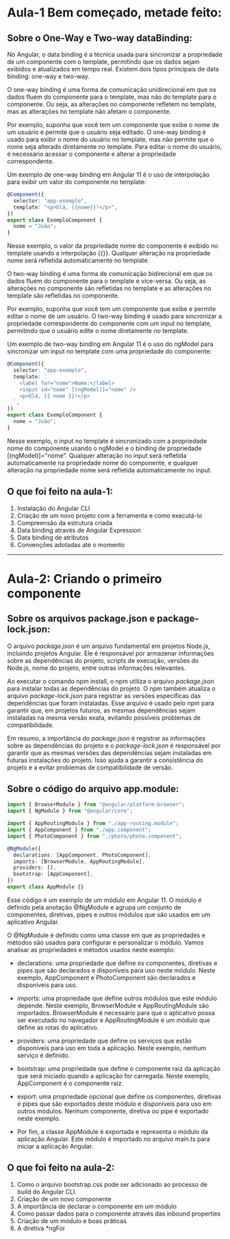 # Aula-1 Bem começado, metade feito:

## Sobre o One-Way e Two-way dataBinding:

No Angular, o data binding é a técnica usada para sincronizar a propriedade de um componente com o template, permitindo que os dados sejam exibidos e atualizados em tempo real. Existem dois tipos principais de data binding: one-way e two-way.

O one-way binding é uma forma de comunicação unidirecional em que os dados fluem do componente para o template, mas não do template para o componente. Ou seja, as alterações no componente refletem no template, mas as alterações no template não afetam o componente.

Por exemplo, suponha que você tem um componente que exibe o nome de um usuário e permite que o usuário seja editado. O one-way binding é usado para exibir o nome do usuário no template, mas não permite que o nome seja alterado diretamente no template. Para editar o nome do usuário, é necessário acessar o componente e alterar a propriedade correspondente.

Um exemplo de one-way binding em Angular 11 é o uso de interpolação para exibir um valor do componente no template:

```typescript
@Component({
  selector: "app-exemplo",
  template: "<p>Olá, {{nome}}!</p>",
})
export class ExemploComponent {
  nome = "João";
}
```

Nesse exemplo, o valor da propriedade nome do componente é exibido no template usando a interpolação {{}}. Qualquer alteração na propriedade nome será refletida automaticamente no template.

O two-way binding é uma forma de comunicação bidirecional em que os dados fluem do componente para o template e vice-versa. Ou seja, as alterações no componente são refletidas no template e as alterações no template são refletidas no componente.

Por exemplo, suponha que você tem um componente que exibe e permite editar o nome de um usuário. O two-way binding é usado para sincronizar a propriedade correspondente do componente com um input no template, permitindo que o usuário edite o nome diretamente no template.

Um exemplo de two-way binding em Angular 11 é o uso do ngModel para sincronizar um input no template com uma propriedade do componente:

```typescript
@Component({
  selector: "app-exemplo",
  template: `
    <label for="nome">Nome:</label>
    <input id="nome" [(ngModel)]="nome" />
    <p>Olá, {{ nome }}!</p>
  `,
})
export class ExemploComponent {
  nome = "João";
}
```

Nesse exemplo, o input no template é sincronizado com a propriedade nome do componente usando o ngModel e o binding de propriedade [(ngModel)]="nome". Qualquer alteração no input será refletida automaticamente na propriedade nome do componente, e qualquer alteração na propriedade nome será refletida automaticamente no input.

## O que foi feito na aula-1:

1. Instalação do Angular CLI
2. Criação de um novo projeto com a ferramenta e como executá-lo
3. Compreensão da estrutura criada
4. Data binding através de Angular Expression
5. Data binding de atributos
6. Convenções adotadas até o momento

---

# Aula-2: Criando o primeiro componente

## Sobre os arquivos **package.json** e **package-lock.json**:

O arquivo _package.json_ é um arquivo fundamental em projetos Node.js, incluindo projetos Angular. Ele é responsável por armazenar informações sobre as dependências do projeto, scripts de execução, versões do Node.js, nome do projeto, entre outras informações relevantes.

Ao executar o comando npm install, o npm utiliza o arquivo _package.json_ para instalar todas as dependências do projeto. O npm também atualiza o arquivo _package-lock.json_ para registrar as versões específicas das dependências que foram instaladas. Esse arquivo é usado pelo npm para garantir que, em projetos futuros, as mesmas dependências sejam instaladas na mesma versão exata, evitando possíveis problemas de compatibilidade.

Em resumo, a importância do _package.json_ é registrar as informações sobre as dependências do projeto e o _package-lock.json_ é responsável por garantir que as mesmas versões das dependências sejam instaladas em futuras instalações do projeto. Isso ajuda a garantir a consistência do projeto e a evitar problemas de compatibilidade de versão.

## Sobre o código do arquivo app.module:

```typescript
import { BrowserModule } from "@angular/platform-browser";
import { NgModule } from "@angular/core";

import { AppRoutingModule } from "./app-routing.module";
import { AppComponent } from "./app.component";
import { PhotoComponent } from "./photo/photo.component";

@NgModule({
  declarations: [AppComponent, PhotoComponent],
  imports: [BrowserModule, AppRoutingModule],
  providers: [],
  bootstrap: [AppComponent],
})
export class AppModule {}
```

Esse código é um exemplo de um módulo em Angular 11. O módulo é definido pela anotação @NgModule e agrupa um conjunto de componentes, diretivas, pipes e outros módulos que são usados em um aplicativo Angular.

O @NgModule é definido como uma classe em que as propriedades e métodos são usados para configurar e personalizar o módulo. Vamos analisar as propriedades e métodos usados neste exemplo:

- declarations: uma propriedade que define os componentes, diretivas e pipes que são declarados e disponíveis para uso neste módulo. Neste exemplo, AppComponent e PhotoComponent são declarados e disponíveis para uso.

- imports: uma propriedade que define outros módulos que este módulo depende. Neste exemplo, BrowserModule e AppRoutingModule são importados. BrowserModule é necessário para que o aplicativo possa ser executado no navegador e AppRoutingModule é um módulo que define as rotas do aplicativo.

- providers: uma propriedade que define os serviços que estão disponíveis para uso em toda a aplicação. Neste exemplo, nenhum serviço é definido.

- bootstrap: uma propriedade que define o componente raiz da aplicação que será iniciado quando a aplicação for carregada. Neste exemplo, AppComponent é o componente raiz.

- export: uma propriedade opcional que define os componentes, diretivas e pipes que são exportados deste módulo e disponíveis para uso em outros módulos. Nenhum componente, diretiva ou pipe é exportado neste exemplo.

- Por fim, a classe AppModule é exportada e representa o módulo da aplicação Angular. Este módulo é importado no arquivo main.ts para iniciar a aplicação Angular.

## O que foi feito na aula-2:

1. Como o arquivo bootstrap.css pode ser adicionado ao processo de build do Angular CLI.
2. Criação de um novo componente
3. A importância de declarar o componente em um módulo
4. Como passar dados para o componente através das inbound properties
5. Criação de um módulo e boas práticas
6. A diretiva \*ngFor
